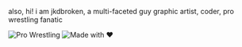 also, hi!
i am jkdbroken, a multi-faceted guy
graphic artist, coder, pro wrestling fanatic

![Pro Wrestling](https://img.shields.io/badge/Interest-Pro%20Wrestling-blueviolet)
![Made with ❤️](https://img.shields.io/badge/Made%20with-%E2%9D%A4-blue)
